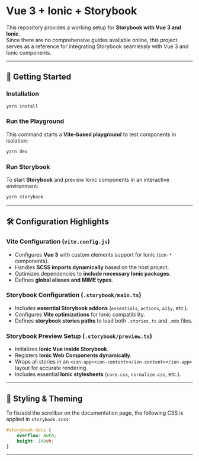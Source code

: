 # Vue 3 + Ionic + Storybook

This repository provides a working setup for **Storybook with Vue 3 and Ionic**.  
Since there are no comprehensive guides available online, this project serves as a reference for integrating Storybook seamlessly with Vue 3 and Ionic components.

---

## 🚀 Getting Started

### Installation

```sh
yarn install
```

### Run the Playground

This command starts a **Vite-based playground** to test components in isolation:

```sh
yarn dev
```

### Run Storybook

To start **Storybook** and preview Ionic components in an interactive environment:

```sh
yarn storybook
```

---

## 🛠 Configuration Highlights

### Vite Configuration (`vite.config.js`)

- Configures **Vue 3** with custom elements support for Ionic (`ion-*` components).
- Handles **SCSS imports dynamically** based on the host project.
- Optimizes dependencies to **include necessary Ionic packages**.
- Defines **global aliases and MIME types**.

### Storybook Configuration (`.storybook/main.ts`)

- Includes **essential Storybook addons** (`essentials`, `actions`, `a11y`, etc.).
- Configures **Vite optimizations** for Ionic compatibility.
- Defines **storybook stories paths** to load both `.stories.ts` and `.mdx` files.

### Storybook Preview Setup (`.storybook/preview.ts`)

- Initializes **Ionic Vue inside Storybook**.
- Registers **Ionic Web Components dynamically**.
- Wraps all stories in an `<ion-app><ion-content></ion-content></ion-app>` layout for accurate rendering.
- Includes essential **Ionic stylesheets** (`core.css`, `normalize.css`, etc.).

---

## 🎨 Styling & Theming

To fix/add the scrollbar on the documentation page, the following CSS is applied in `storybook.scss`:

```css
#storybook-docs {
    overflow: auto;
    height: 100vh;
}
```
---
